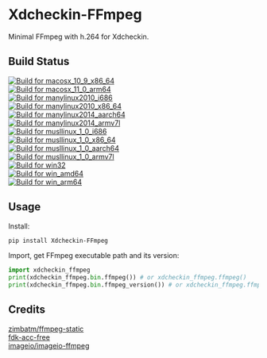 # Xdcheckin-FFmpeg
Minimal FFmpeg with h.264 for Xdcheckin.

## Build Status
[![Build for macosx_10_9_x86_64](https://github.com/Pairman/Xdcheckin-FFmpeg/actions/workflows/build-macosx_10_9_x86_64.yml/badge.svg)](https://github.com/Pairman/Xdcheckin-FFmpeg/actions/workflows/build-macosx_10_9_x86_64.yml) <br>
[![Build for macosx_11_0_arm64](https://github.com/Pairman/Xdcheckin-FFmpeg/actions/workflows/build-macosx_11_0_arm64.yml/badge.svg)](https://github.com/Pairman/Xdcheckin-FFmpeg/actions/workflows/build-macosx_11_0_arm64.yml) <br>
[![Build for manylinux2010_i686](https://github.com/Pairman/Xdcheckin-FFmpeg/actions/workflows/build-manylinux2010_i686.yml/badge.svg)](https://github.com/Pairman/Xdcheckin-FFmpeg/actions/workflows/build-manylinux2010_i686.yml) <br>
[![Build for manylinux2010_x86_64](https://github.com/Pairman/Xdcheckin-FFmpeg/actions/workflows/build-manylinux2010_x86_64.yml/badge.svg)](https://github.com/Pairman/Xdcheckin-FFmpeg/actions/workflows/build-manylinux2010_x86_64.yml) <br>
[![Build for manylinux2014_aarch64](https://github.com/Pairman/Xdcheckin-FFmpeg/actions/workflows/build-manylinux2014_aarch64.yml/badge.svg)](https://github.com/Pairman/Xdcheckin-FFmpeg/actions/workflows/build-manylinux2014_aarch64.yml) <br>
[![Build for manylinux2014_armv7l](https://github.com/Pairman/Xdcheckin-FFmpeg/actions/workflows/build-manylinux2014_armv7l.yml/badge.svg)](https://github.com/Pairman/Xdcheckin-FFmpeg/actions/workflows/build-manylinux2014_armv7l.yml) <br>
[![Build for musllinux_1_0_i686](https://github.com/Pairman/Xdcheckin-FFmpeg/actions/workflows/build-musllinux_1_0_i686.yml/badge.svg)](https://github.com/Pairman/Xdcheckin-FFmpeg/actions/workflows/build-musllinux_1_0_i686.yml) <br>
[![Build for musllinux_1_0_x86_64](https://github.com/Pairman/Xdcheckin-FFmpeg/actions/workflows/build-musllinux_1_0_x86_64.yml/badge.svg)](https://github.com/Pairman/Xdcheckin-FFmpeg/actions/workflows/build-musllinux_1_0_x86_64.yml) <br>
[![Build for musllinux_1_0_aarch64](https://github.com/Pairman/Xdcheckin-FFmpeg/actions/workflows/build-musllinux_1_0_aarch64.yml/badge.svg)](https://github.com/Pairman/Xdcheckin-FFmpeg/actions/workflows/build-musllinux_1_0_aarch64.yml) <br>
[![Build for musllinux_1_0_armv7l](https://github.com/Pairman/Xdcheckin-FFmpeg/actions/workflows/build-musllinux_1_0_armv7l.yml/badge.svg)](https://github.com/Pairman/Xdcheckin-FFmpeg/actions/workflows/build-musllinux_1_0_armv7l.yml) <br>
[![Build for win32](https://github.com/Pairman/Xdcheckin-FFmpeg/actions/workflows/build-win32.yml/badge.svg)](https://github.com/Pairman/Xdcheckin-FFmpeg/actions/workflows/build-win32.yml) <br>
[![Build for win_amd64](https://github.com/Pairman/Xdcheckin-FFmpeg/actions/workflows/build-win_amd64.yml/badge.svg)](https://github.com/Pairman/Xdcheckin-FFmpeg/actions/workflows/build-win_amd64.yml) <br>
[![Build for win_arm64](https://github.com/Pairman/Xdcheckin-FFmpeg/actions/workflows/build-win_arm64.yml/badge.svg)](https://github.com/Pairman/Xdcheckin-FFmpeg/actions/workflows/build-win_arm64.yml)

## Usage
Install:
```sh
pip install Xdcheckin-FFmpeg
```

Import, get FFmpeg executable path and its version:
```python
import xdcheckin_ffmpeg
print(xdcheckin_ffmpeg.bin.ffmpeg()) # or xdcheckin_ffmpeg.ffmpeg()
print(xdcheckin_ffmpeg.bin.ffmpeg_version()) # or xdcheckin_ffmpeg.ffmpeg_version()
```

## Credits
[zimbatm/ffmpeg-static](https://github.com/zimbatm/ffmpeg-static) <br>
[fdk-acc-free](https://cgit.freedesktop.org/~wtay/fdk-aac/log/?h=fedora) <br>
[imageio/imageio-ffmpeg](https://github.com/imageio/imageio-ffmpeg)
